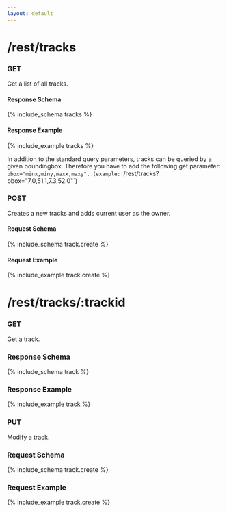 ```yaml
---
layout: default
---
```


# /rest/tracks #

### GET
Get a list of all tracks.
#### Response Schema
{% include_schema tracks %}
#### Response Example
{% include_example tracks %}

In addition to the standard query parameters, tracks can be queried by a given boundingbox. Therefore you have to add the following get parameter: `bbox="minx,miny,maxx,maxy".
(example: `/rest/tracks?bbox="7.0,51.1,7.3,52.0"`)

### POST
Creates a new tracks and adds current user as the owner.
#### Request Schema
{% include_schema track.create %}
#### Request Example
{% include_example track.create %}

# /rest/tracks/:trackid #
### GET
Get a track.
### Response Schema
{% include_schema track %}
### Response Example
{% include_example track %}

### PUT
Modify a track.
### Request Schema
{% include_schema track.create %}
### Request Example
{% include_example track.create %}
	


